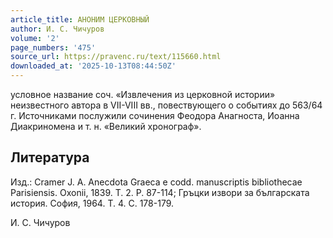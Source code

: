 ```yaml
---
article_title: АНОНИМ ЦЕРКОВНЫЙ
author: И. С. Чичуров
volume: '2'
page_numbers: '475'
source_url: https://pravenc.ru/text/115660.html
downloaded_at: '2025-10-13T08:44:50Z'
---
```


условное название соч. «Извлечения из церковной истории» неизвестного автора в VII-VIII вв., повествующего о событиях до 563/64 г. Источниками послужили сочинения Феодора Анагноста, Иоанна Диакриномена и т. н. «Великий хронограф».

## Литература

Изд.: Cramer J. A. Anecdota Graeca e codd. manuscriptis bibliothecae Parisiensis. Oxonii, 1839. T. 2. P. 87-114; Гръцки извори за българската история. София, 1964. Т. 4. С. 178-179.

И. С. Чичуров
